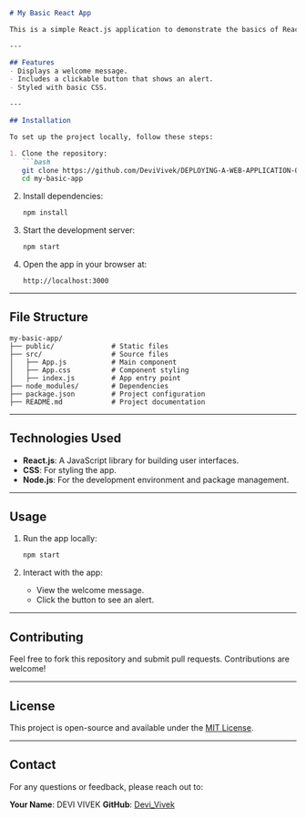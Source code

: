 ```markdown
# My Basic React App

This is a simple React.js application to demonstrate the basics of React. The app displays a welcome message, a button, and some basic styling.

---

## Features
- Displays a welcome message.
- Includes a clickable button that shows an alert.
- Styled with basic CSS.

---

## Installation

To set up the project locally, follow these steps:

1. Clone the repository:
   ```bash
   git clone https://github.com/DeviVivek/DEPLOYING-A-WEB-APPLICATION-ON-AWS_1/
   cd my-basic-app
   ```

2. Install dependencies:
   ```bash
   npm install
   ```

3. Start the development server:
   ```bash
   npm start
   ```

4. Open the app in your browser at:
   ```
   http://localhost:3000
   ```

---

## File Structure

```
my-basic-app/
├── public/              # Static files
├── src/                 # Source files
│   ├── App.js           # Main component
│   ├── App.css          # Component styling
│   ├── index.js         # App entry point
├── node_modules/        # Dependencies
├── package.json         # Project configuration
├── README.md            # Project documentation
```

---

## Technologies Used
- **React.js**: A JavaScript library for building user interfaces.
- **CSS**: For styling the app.
- **Node.js**: For the development environment and package management.

---

## Usage

1. Run the app locally:
   ```bash
   npm start
   ```

2. Interact with the app:
   - View the welcome message.
   - Click the button to see an alert.

---

## Contributing

Feel free to fork this repository and submit pull requests. Contributions are welcome!

---

## License

This project is open-source and available under the [MIT License](LICENSE).

---

## Contact

For any questions or feedback, please reach out to:

**Your Name**: DEVI VIVEK
**GitHub**: [Devi_Vivek](https://github.com/DeviVivek)
```

